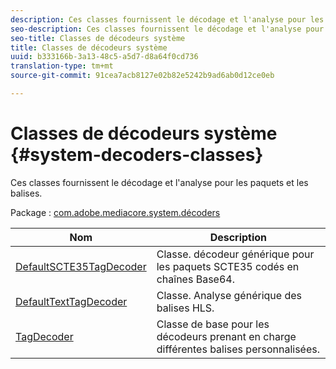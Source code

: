 ```yaml
---
description: Ces classes fournissent le décodage et l'analyse pour les paquets et les balises.
seo-description: Ces classes fournissent le décodage et l'analyse pour les paquets et les balises.
seo-title: Classes de décodeurs système
title: Classes de décodeurs système
uuid: b333166b-3a13-48c5-a5d7-d8a64f0cd736
translation-type: tm+mt
source-git-commit: 91cea7acb8127e02b82e5242b9ad6ab0d12ce0eb

---
```



# Classes de décodeurs système {#system-decoders-classes}

Ces classes fournissent le décodage et l&#39;analyse pour les paquets et les balises.

Package : [com.adobe.mediacore.system.décoders](https://help.adobe.com/en_US/primetime/api/psdk/asdoc-dhls_1.4/com/adobe/mediacore/system/decoders/package-detail.html)

| Nom | Description |
|---|---|
| [DefaultSCTE35TagDecoder](https://help.adobe.com/en_US/primetime/api/psdk/asdoc-dhls_1.4/com/adobe/mediacore/system/decoders/DefaultSCTE35TagDecoder.html) | Classe. décodeur générique pour les paquets SCTE35 codés en chaînes Base64. |
| [DefaultTextTagDecoder](https://help.adobe.com/en_US/primetime/api/psdk/asdoc-dhls_1.4/com/adobe/mediacore/system/decoders/DefaultTextTagDecoder.html) | Classe. Analyse générique des balises HLS. |
| [TagDecoder](https://help.adobe.com/en_US/primetime/api/psdk/asdoc-dhls_1.4/com/adobe/mediacore/system/decoders/TagDecoder.html) | Classe de base pour les décodeurs prenant en charge différentes balises personnalisées. |

